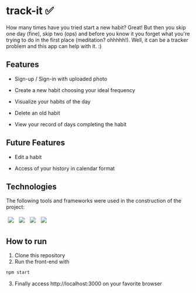 # track-it ✅

How many times have you tried start a new habit? Great!
But then you skip one day (fine), skip two (ops) and before you know it you forget what you're trying to do in the first place (meditation? ohhhhh!). Well, it can be a tracker problem and this app can help with it. :) 

## Features

- Sign-up / Sign-in with uploaded photo

- Create a new habit choosing your ideal frequency

- Visualize your habits of the day

- Delete an old habit

- View your record of days completing the habit

## Future Features

- Edit a habit

- Access of your history in calendar format

## Technologies

The following tools and frameworks were used in the construction of the project:<br>

<p>
  <img style='margin: 5px;' src='https://img.shields.io/badge/styled-components%20-%2320232a.svg?&style=for-the-badge&color=b8679e&logo=styled-components&logoColor=%3a3a3a'>
  <img style='margin: 5px;' src='https://img.shields.io/badge/axios%20-%2320232a.svg?&style=for-the-badge&color=informational'>
  <img style='margin: 5px;' src="https://img.shields.io/badge/react-app%20-%2320232a.svg?&style=for-the-badge&color=60ddf9&logo=react&logoColor=%2361DAFB"/>
  <img style='margin: 5px;' src="https://img.shields.io/badge/react_route%20-%2320232a.svg?&style=for-the-badge&logo=react&logoColor=%2361DAFB"/>

</p>

## How to run

1. Clone this repository
2. Run the front-end with
```bash
npm start
```
3. Finally access http://localhost:3000 on your favorite browser

